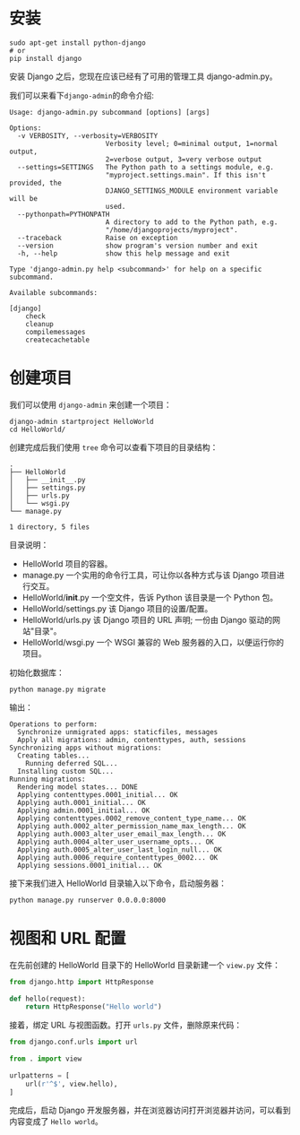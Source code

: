 # 安装

```shell
sudo apt-get install python-django
# or
pip install django
```

安装 Django 之后，您现在应该已经有了可用的管理工具 django-admin.py。

我们可以来看下`django-admin`的命令介绍:

```text
Usage: django-admin.py subcommand [options] [args]

Options:
  -v VERBOSITY, --verbosity=VERBOSITY
                        Verbosity level; 0=minimal output, 1=normal output,
                        2=verbose output, 3=very verbose output
  --settings=SETTINGS   The Python path to a settings module, e.g.
                        "myproject.settings.main". If this isn't provided, the
                        DJANGO_SETTINGS_MODULE environment variable will be
                        used.
  --pythonpath=PYTHONPATH
                        A directory to add to the Python path, e.g.
                        "/home/djangoprojects/myproject".
  --traceback           Raise on exception
  --version             show program's version number and exit
  -h, --help            show this help message and exit

Type 'django-admin.py help <subcommand>' for help on a specific subcommand.

Available subcommands:

[django]
    check
    cleanup
    compilemessages
    createcachetable
```

# 创建项目

我们可以使用 `django-admin` 来创建一个项目：

```shell
django-admin startproject HelloWorld
cd HelloWorld/
```

创建完成后我们使用 `tree` 命令可以查看下项目的目录结构：

```text
.
├── HelloWorld
│   ├── __init__.py
│   ├── settings.py
│   ├── urls.py
│   └── wsgi.py
└── manage.py

1 directory, 5 files
```

目录说明：

- HelloWorld				项目的容器。
- manage.py					一个实用的命令行工具，可让你以各种方式与该 Django 项目进行交互。
- HelloWorld/__init__.py	一个空文件，告诉 Python 该目录是一个 Python 包。
- HelloWorld/settings.py	该 Django 项目的设置/配置。
- HelloWorld/urls.py		该 Django 项目的 URL 声明; 一份由 Django 驱动的网站"目录"。
- HelloWorld/wsgi.py		一个 WSGI 兼容的 Web 服务器的入口，以便运行你的项目。

初始化数据库：

```shell
python manage.py migrate
```

输出：
```text
Operations to perform:
  Synchronize unmigrated apps: staticfiles, messages
  Apply all migrations: admin, contenttypes, auth, sessions
Synchronizing apps without migrations:
  Creating tables...
    Running deferred SQL...
  Installing custom SQL...
Running migrations:
  Rendering model states... DONE
  Applying contenttypes.0001_initial... OK
  Applying auth.0001_initial... OK
  Applying admin.0001_initial... OK
  Applying contenttypes.0002_remove_content_type_name... OK
  Applying auth.0002_alter_permission_name_max_length... OK
  Applying auth.0003_alter_user_email_max_length... OK
  Applying auth.0004_alter_user_username_opts... OK
  Applying auth.0005_alter_user_last_login_null... OK
  Applying auth.0006_require_contenttypes_0002... OK
  Applying sessions.0001_initial... OK
```

接下来我们进入 HelloWorld 目录输入以下命令，启动服务器：

```shell
python manage.py runserver 0.0.0.0:8000
```

# 视图和 URL 配置

在先前创建的 HelloWorld 目录下的 HelloWorld 目录新建一个 `view.py` 文件：

```python
from django.http import HttpResponse
 
def hello(request):
    return HttpResponse("Hello world")
```

接着，绑定 URL 与视图函数。打开 `urls.py` 文件，删除原来代码：

```python
from django.conf.urls import url
 
from . import view
 
urlpatterns = [
    url(r'^$', view.hello),
]
```

完成后，启动 Django 开发服务器，并在浏览器访问打开浏览器并访问，可以看到内容变成了 `Hello world`。
